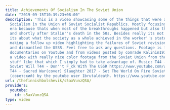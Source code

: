 ```yaml
---
title: Achievements Of Socialism In The Soviet Union
date: "2019-09-15T10:39:23+08:00"
description: 'This is a video showcasing some of the things that were achieved during
  Socialism in the Union of Soviet Socialist Republics. Mostly focusing on the Stalin
  era because thats when most of the breakthroughs happened but also the time of Lenin
  and shortly after Stalin''s death in the 50s. Besides really its not about figureheads,
  its about what the society as a whole achieved in the worker''s state. I will be
  making a follow up video highlighting the failures of Soviet revisionism that followed
  and dismantled the USSR. Feel free to ask any questions. Footage is from various
  documentaries on Youtube and from videos posted by comrade Kalinin1917. He uploaded
  a video with really nice color footage from the Soviet Union from the 1940s and
  stuff like that which I simply had to take advantage of. Music: T44 - Power Of The
  Soviet Will T44 - Don''t F_ck With The USSR https://www.youtube.com/watch?v=hYBedAVIl6Q
  T44 - Sacred War(cover) Slaughter 2017 - Set The World On Fire Soviet. Death Metal
  (советский) by the youtube user 1brutaldeath. https://www.youtube.com/watch?v=J9npHEqmNBs'
url: /thefinnishbolshevik/s5axVunzQSA/
providers:
  youtube:
    id: s5axVunzQSA
type: video
---
```

